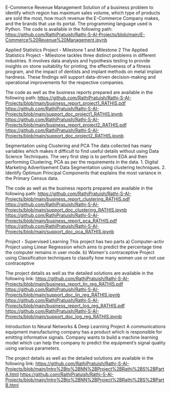 E-Commerce Revenue Management
Solution of a business problem to identify which region has maximum sales volume, which type of products are sold the most, how much revenue the E-Commerce Company makes, and the brands that use its portal.
The programming language used is Python. The code is available in the following path: 
https://github.com/RathiPratuish/Rathi-S-AI-Projects/blob/main/E-Commerce%20Revenue%20Management.ipynb


Applied Statistics Project - Milestone 1 and Milestone 2
The Applied Statistics Project - Milestone tackles three distinct problems in different industries. It involves data analysis and hypothesis testing to provide insights on stone suitability for printing, the effectiveness of a fitness program, and the impact of dentists and implant methods on metal implant hardness. These findings will support data-driven decision-making and operational improvements for the respective companies.

The code as well as the business reports prepared are available in the following path: 
https://github.com/RathiPratuish/Rathi-S-AI-Projects/blob/main/business_report_project1_RATHIS.pdf
https://github.com/RathiPratuish/Rathi-S-AI-Projects/blob/main/support_doc_project1_RATHIS.ipynb
https://github.com/RathiPratuish/Rathi-S-AI-Projects/blob/main/business_report_project2_RATHIS.pdf
https://github.com/RathiPratuish/Rathi-S-AI-Projects/blob/main/support_doc_project2_RATHIS.ipynb


Segmentation using Clustering and PCA
The data collected has many variables which makes it difficult to find useful details without using Data Science Techniques. The very first step is to perform EDA and then performing Clustering, PCA as per the requirements in the data. 1. Digital Marketing Advertisement Data Segmentation using clustering techniques. 2. Identify Optimum Principal Components that explains the most variance in the Primary Census data.

The code as well as the business reports prepared are available in the following path: 
https://github.com/RathiPratuish/Rathi-S-AI-Projects/blob/main/business_report_clustering_RATHIS.pdf
https://github.com/RathiPratuish/Rathi-S-AI-Projects/blob/main/support_doc_clustering_RATHIS.ipynb
https://github.com/RathiPratuish/Rathi-S-AI-Projects/blob/main/business_report_pca_RATHIS.pdf
https://github.com/RathiPratuish/Rathi-S-AI-Projects/blob/main/support_doc_pca_RATHIS.ipynb

Project - Supervised Learning
This project has two parts a) Computer-activ Project using Linear Regression which aims to predict the percentage time the computer remains in user mode. b) Women's contraceptive Project using Classification techniques to classify how many women use or not use contraceptive

The project details as well as the detailed solutions are available in the following link: 
https://github.com/RathiPratuish/Rathi-S-AI-Projects/blob/main/business_report_lin_reg_RATHIS.pdf
https://github.com/RathiPratuish/Rathi-S-AI-Projects/blob/main/support_doc_lin_reg_RATHIS.ipynb
https://github.com/RathiPratuish/Rathi-S-AI-Projects/blob/main/business_report_log_reg_RATHIS.pdf
https://github.com/RathiPratuish/Rathi-S-AI-Projects/blob/main/support_doc_log_reg_RATHIS.ipynb


Introduction to Neural Networks & Deep Learning Project
A communications equipment manufacturing company has a product which is responsible for emitting informative signals. Company wants to build a machine learning model which can help the company to predict the equipment’s signal quality using various parameters.

The project details as well as the detailed solutions are available in the following link: 
https://github.com/RathiPratuish/Rathi-S-AI-Projects/blob/main/Intro%2Bto%2BNN%2BProject%2BRathi%2BS%2BPartA.html
https://github.com/RathiPratuish/Rathi-S-AI-Projects/blob/main/Intro%2Bto%2BNN%2BProject%2BRathi%2BS%2BPartB.html


